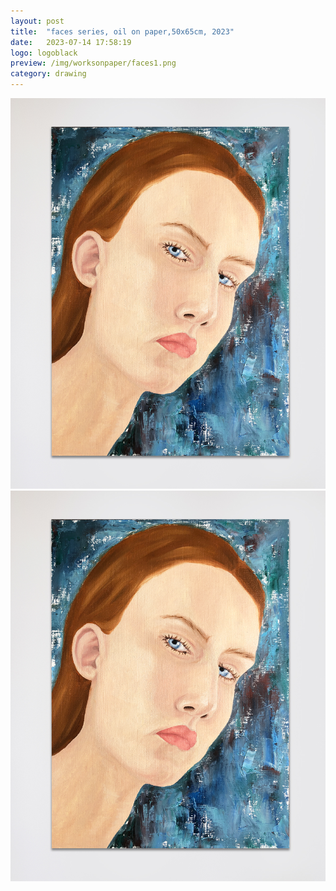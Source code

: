 ```yaml
---
layout: post
title:  "faces series, oil on paper,50x65cm, 2023"
date:   2023-07-14 17:58:19
logo: logoblack
preview: /img/worksonpaper/faces1.png
category: drawing
---
```


![faces series](/img/worksonpaper/faces1.png) 
![faces series](/img/worksonpaper/faces1.png) 


